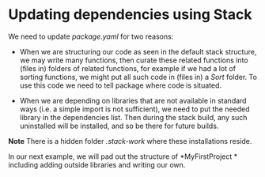 # Updating dependencies using Stack

We need to update *package.yaml* for two reasons: 

- When we are structuring our code as seen in the default stack structure, 
we may write many functions, then curate these related functions into (files in) folders of related functions, for example if we had a lot of sorting functions, 
we might put all such code in (files in) a *Sort* folder. To use this code we need to tell package where code is situated. 

- When we are depending on libraries that are not available in standard ways (i.e. a simple import is not sufficient), we need to put the needed library in the 
dependencies list. Then during the stack build, any such uninstalled will be installed, and so be there for future builds. 

**Note** There is a hidden folder *.stack-work* where these installations reside. 

In our next example, we will pad out the structure of *MyFirstProject * including adding outside libraries and writing our own. 